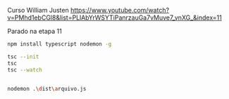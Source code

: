 Curso William Justen
https://www.youtube.com/watch?v=PMhd1ebCGl8&list=PLlAbYrWSYTiPanrzauGa7vMuve7_vnXG_&index=11



Parado na etapa 11


```bash
npm install typescript nodemon -g

tsc --init
tsc
tsc --watch


nodemon .\dist\arquivo.js
```